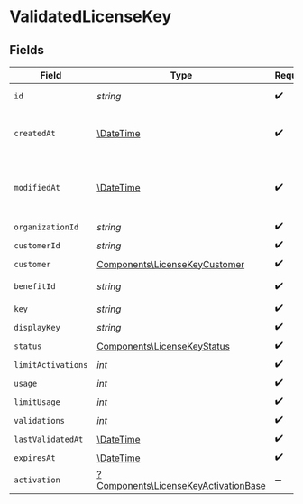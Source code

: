 # ValidatedLicenseKey


## Fields

| Field                                                                                       | Type                                                                                        | Required                                                                                    | Description                                                                                 |
| ------------------------------------------------------------------------------------------- | ------------------------------------------------------------------------------------------- | ------------------------------------------------------------------------------------------- | ------------------------------------------------------------------------------------------- |
| `id`                                                                                        | *string*                                                                                    | :heavy_check_mark:                                                                          | The ID of the object.                                                                       |
| `createdAt`                                                                                 | [\DateTime](https://www.php.net/manual/en/class.datetime.php)                               | :heavy_check_mark:                                                                          | Creation timestamp of the object.                                                           |
| `modifiedAt`                                                                                | [\DateTime](https://www.php.net/manual/en/class.datetime.php)                               | :heavy_check_mark:                                                                          | Last modification timestamp of the object.                                                  |
| `organizationId`                                                                            | *string*                                                                                    | :heavy_check_mark:                                                                          | N/A                                                                                         |
| `customerId`                                                                                | *string*                                                                                    | :heavy_check_mark:                                                                          | N/A                                                                                         |
| `customer`                                                                                  | [Components\LicenseKeyCustomer](../../Models/Components/LicenseKeyCustomer.md)              | :heavy_check_mark:                                                                          | N/A                                                                                         |
| `benefitId`                                                                                 | *string*                                                                                    | :heavy_check_mark:                                                                          | The benefit ID.                                                                             |
| `key`                                                                                       | *string*                                                                                    | :heavy_check_mark:                                                                          | N/A                                                                                         |
| `displayKey`                                                                                | *string*                                                                                    | :heavy_check_mark:                                                                          | N/A                                                                                         |
| `status`                                                                                    | [Components\LicenseKeyStatus](../../Models/Components/LicenseKeyStatus.md)                  | :heavy_check_mark:                                                                          | N/A                                                                                         |
| `limitActivations`                                                                          | *int*                                                                                       | :heavy_check_mark:                                                                          | N/A                                                                                         |
| `usage`                                                                                     | *int*                                                                                       | :heavy_check_mark:                                                                          | N/A                                                                                         |
| `limitUsage`                                                                                | *int*                                                                                       | :heavy_check_mark:                                                                          | N/A                                                                                         |
| `validations`                                                                               | *int*                                                                                       | :heavy_check_mark:                                                                          | N/A                                                                                         |
| `lastValidatedAt`                                                                           | [\DateTime](https://www.php.net/manual/en/class.datetime.php)                               | :heavy_check_mark:                                                                          | N/A                                                                                         |
| `expiresAt`                                                                                 | [\DateTime](https://www.php.net/manual/en/class.datetime.php)                               | :heavy_check_mark:                                                                          | N/A                                                                                         |
| `activation`                                                                                | [?Components\LicenseKeyActivationBase](../../Models/Components/LicenseKeyActivationBase.md) | :heavy_minus_sign:                                                                          | N/A                                                                                         |